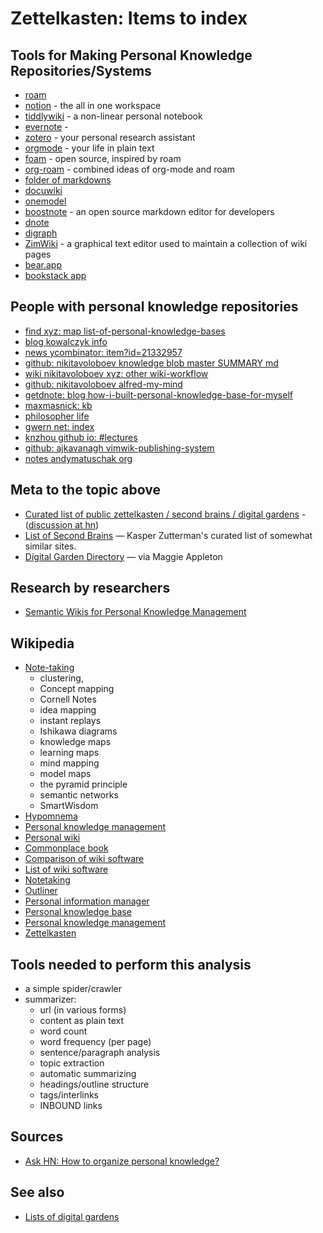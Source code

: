 ﻿# Zettelkasten: Items to index

## Tools for Making Personal Knowledge Repositories/Systems

- [roam](https://roamresearch.com/)
- [notion](https://www.notion.so/) - the all in one workspace
- [tiddlywiki](https://tiddlywiki.com/) - a non-linear personal notebook
- [evernote](https://evernote.com/) -
- [zotero](https://zotero.org) - your personal research assistant
- [orgmode](https://orgmode.org/) - your life in plain text
- [foam](https://foambubble.github.io/foam/) - open source, inspired by roam
- [org-roam](https://www.orgroam.com/) - combined ideas of org-mode and roam
- [folder of markdowns](https://til.secretgeek.net)
- [docuwiki](https://www.dokuwiki.org/dokuwiki)
- [onemodel](http://onemodel.org/1/e-9223372036854618119.html)
- [boostnote](https://boostnote.io/) - an open source markdown editor for developers
- [dnote](https://github.com/dnote/dnote)
- [digraph](https://digraph.app/)
- [ZimWiki](https://zim-wiki.org/) - a graphical text editor used to maintain a collection of wiki pages
- [bear.app](https://bear.app)
- [bookstack app](https://www.bookstackapp.com/)

## People with personal knowledge repositories

<!--
NimbleText pattern for formatting this list...
- [<% $row.replace('https://','').replace('www.','').replace('.com','').replace('/',': ').replace(/[\/\.]/g,' ').replace(/\: $/,'').trim() %>]($row)
 -->

- [find xyz: map list-of-personal-knowledge-bases](https://find.xyz/map/list-of-personal-knowledge-bases)
- [blog kowalczyk info](https://blog.kowalczyk.info/)
- [news ycombinator: item?id=21332957](https://news.ycombinator.com/item?id=21332957)
- [github: nikitavoloboev knowledge blob master SUMMARY md](https://github.com/nikitavoloboev/knowledge/blob/master/SUMMARY.md)
- [wiki nikitavoloboev xyz: other wiki-workflow](https://wiki.nikitavoloboev.xyz/other/wiki-workflow)
- [github: nikitavoloboev alfred-my-mind](https://github.com/nikitavoloboev/alfred-my-mind)
- [getdnote: blog how-i-built-personal-knowledge-base-for-myself](https://www.getdnote.com/blog/how-i-built-personal-knowledge-base-for-myself/)
- [maxmasnick: kb](https://maxmasnick.com/kb)
- [philosopher life](https://philosopher.life/)
- [gwern net: index](https://www.gwern.net/index)
- [knzhou github io: #lectures](https://knzhou.github.io/#lectures)
- [github: ajkavanagh vimwik-publishing-system](https://github.com/ajkavanagh/vimwik-publishing-system)
- [notes andymatuschak org](https://notes.andymatuschak.org/)

## Meta to the topic above

- [Curated list of public zettelkasten / second brains / digital gardens](https://github.com/KasperZutterman/Second-Brain) - ([discussion at hn](https://news.ycombinator.com/item?id=23383333))
- [List of Second Brains](https://github.com/KasperZutterman/Second-Brain#second-brain) &mdash; Kasper Zutterman's curated list of somewhat similar sites.
- [Digital Garden Directory](https://github.com/MaggieAppleton/digital-gardeners/#digital-garden-directory) &mdash; via Maggie Appleton

## Research by researchers

- [Semantic Wikis for Personal Knowledge Management](https://www.researchgate.net/publication/221464145_Semantic_Wikis_for_Personal_Knowledge_Management)

## Wikipedia

- [Note-taking](https://en.wikipedia.org/wiki/Note-taking)
  - clustering,
  - Concept mapping
  - Cornell Notes
  - idea mapping
  - instant replays
  - Ishikawa diagrams
  - knowledge maps
  - learning maps
  - mind mapping
  - model maps
  - the pyramid principle
  - semantic networks
  - SmartWisdom
- [Hypomnema](https://en.wikipedia.org/wiki/Hypomnema)
- [Personal knowledge management](https://en.wikipedia.org/wiki/Personal_knowledge_management)
- [Personal wiki](https://en.wikipedia.org/wiki/Personal_wiki)
- [Commonplace book](https://en.wikipedia.org/wiki/Commonplace_book)
- [Comparison of wiki software](https://en.wikipedia.org/wiki/Comparison_of_wiki_software)
- [List of wiki software](https://en.wikipedia.org/wiki/List_of_wiki_software)
- [Notetaking](https://en.wikipedia.org/wiki/Notetaking)
- [Outliner](https://en.wikipedia.org/wiki/Outliner)
- [Personal information manager](https://en.wikipedia.org/wiki/Personal_information_manager)
- [Personal knowledge base](https://en.wikipedia.org/wiki/Personal_knowledge_base)
- [Personal knowledge management](https://en.wikipedia.org/wiki/Personal_knowledge_management)
- [Zettelkasten](https://en.wikipedia.org/wiki/Zettelkasten)

## Tools needed to perform this analysis

- a simple spider/crawler
- summarizer:
  - url (in various forms)
  - content as plain text
  - word count
  - word frequency (per page)
  - sentence/paragraph analysis
  - topic extraction
  - automatic summarizing
  - headings/outline structure
  - tags/interlinks
  - INBOUND links

## Sources

- [Ask HN: How to organize personal knowledge?](https://news.ycombinator.com/item?id=17892731)

## See also

- [Lists of digital gardens](../digital_gardens/lists_of_digital_gardens.md)